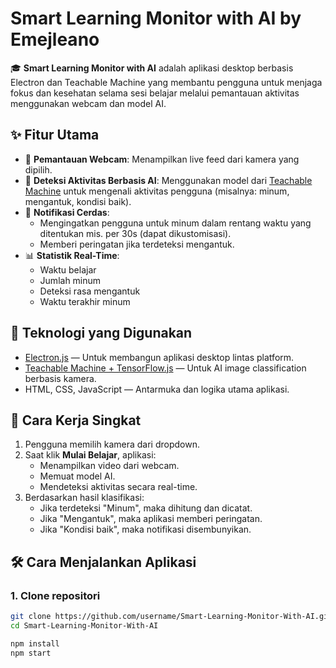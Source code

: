 # Smart Learning Monitor with AI by Emejleano

🎓 **Smart Learning Monitor with AI** adalah aplikasi desktop berbasis Electron dan Teachable Machine yang membantu pengguna untuk menjaga fokus dan kesehatan selama sesi belajar melalui pemantauan aktivitas menggunakan webcam dan model AI.

## ✨ Fitur Utama

- 🎥 **Pemantauan Webcam**: Menampilkan live feed dari kamera yang dipilih.
- 🤖 **Deteksi Aktivitas Berbasis AI**: Menggunakan model dari [Teachable Machine](https://teachablemachine.withgoogle.com/) untuk mengenali aktivitas pengguna (misalnya: minum, mengantuk, kondisi baik).
- 🔔 **Notifikasi Cerdas**:
  - Mengingatkan pengguna untuk minum dalam rentang waktu yang ditentukan mis. per 30s (dapat dikustomisasi).
  - Memberi peringatan jika terdeteksi mengantuk.
- 📊 **Statistik Real-Time**:
  - Waktu belajar
  - Jumlah minum
  - Deteksi rasa mengantuk
  - Waktu terakhir minum

## 🚀 Teknologi yang Digunakan

- [Electron.js](https://www.electronjs.org/) — Untuk membangun aplikasi desktop lintas platform.
- [Teachable Machine + TensorFlow.js](https://teachablemachine.withgoogle.com/) — Untuk AI image classification berbasis kamera.
- HTML, CSS, JavaScript — Antarmuka dan logika utama aplikasi.

## 🧠 Cara Kerja Singkat

1. Pengguna memilih kamera dari dropdown.
2. Saat klik **Mulai Belajar**, aplikasi:
   - Menampilkan video dari webcam.
   - Memuat model AI.
   - Mendeteksi aktivitas secara real-time.
3. Berdasarkan hasil klasifikasi:
   - Jika terdeteksi "Minum", maka dihitung dan dicatat.
   - Jika "Mengantuk", maka aplikasi memberi peringatan.
   - Jika "Kondisi baik", maka notifikasi disembunyikan.

## 🛠️ Cara Menjalankan Aplikasi

### 1. Clone repositori

```bash
git clone https://github.com/username/Smart-Learning-Monitor-With-AI.git
cd Smart-Learning-Monitor-With-AI

npm install
npm start

